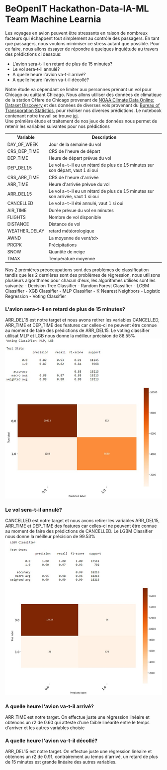 # BeOpenIT Hackathon-Data-IA-ML Team Machine Learnia
Les voyages en avion peuvent être stressants en raison de nombreux facteurs qui échappent tout simplement au contrôle des passagers. En tant que passagers, nous voulons minimiser ce stress autant que possible. Pour ce faire, nous allons éssayer de répondre à quelques inquiétude au travers des prédictions ci dessous:
- L'avion sera-t-il en retard de plus de 15 minutes?
- Le vol sera-t-il annulé?
- A quelle heure l'avion va-t-il arrivé?
- A quelle heure l'avion va-t-il décollé?

Notre étude va cépendant se limiter aux personnes prénant un vol pour Chicago ou quittant Chicago. Nous allons utiliser des données de climatique de la station OHare de Chicago provenant de [NOAA Climate Data Online: Dataset Discovery](https://www.ncdc.noaa.gov/cdo-web/datasets) et des données de diverses vols provenant du [Bureau of Transporation Statistics](http://www.transtats.bts.gov/DL_SelectFields.asp?Table_ID=236), pour réaliser nos diverses prédictions. Le notebook contenant notre travail se trouve [ici](https://github.com/Donutson/hackathon-abidjan-data-team-1/blob/main/Conseil_client.ipynb).<br>
Une prémière étude et traitement de nos jeux de données nous permet de retenir les variables suivantes pour nos prédictions
<table>
<tr>
<th>Variable</th>
<th>Description</th>
</tr>
<tr>
<td>DAY_OF_WEEK</td>
<td>Jour de la semaine du vol</td>
</tr>
<tr>
<td>CRS_DEP_TIME</td>
<td>CRS de l'heure de départ</td>
</tr>
<tr>
<td>DEP_TIME</td>
<td>Heure de départ prévue du vol</td>
</tr>
<tr>
<td>DEP_DEL15</td>
<td>Le vol a-t-il eu un rétard de plus de 15 minutes sur son départ, vaut 1 si oui</td>
</tr>
<tr>
<td>CRS_ARR_TIME</td>
<td>CRS de l'heure d'arrivée</td>
</tr>
<tr>
<td>ARR_TIME</td>
<td>Heure d'arrivée prévue du vol</td>
</tr>
<tr>
<td>ARR_DEL15</td>
<td>Le vol a-t-il eu un rétard de plus de 15 minutes sur son arrivée, vaut 1 si oui</td>
</tr>
<tr>
<td>CANCELLED</td>
<td>Le vol a-t-il été annulé, vaut 1 si oui</td>
</tr>
<tr>
<td>AIR_TIME</td>
<td>Durée prévue du vol en minutes</td>
</tr>
<tr>
<td>FLIGHTS</td>
<td>Nombre de vol disponible</td>
</tr>
<tr>
<td>DISTANCE</td>
<td>Distance de vol</td>
</tr>
<tr>
<td>WEATHER_DELAY</td>
<td>retard météorologique</td>
</tr>
<tr>
<td>AWND</td>
<td>La moyenne de vent/td>
</tr>
<tr>
<td>PRCPK</td>
<td>Précipitations</td>
</tr>
<tr>
<td>SNOW</td>
<td>Quantité de neige</td>
</tr>
<tr>
<td>TMAX</td>
<td>Température moyenne</td>
</tr>
</table>
Nos 2 prémières préoccupations sont des problèmes de classification tandis que les 2 dernières sont des problèmes de régression, nous utilisons plusieurs algorithmes pour chacun d'eux, les algorithmes utilisés sont les suivants:
- Decision Tree Classifier
- Random Forest Classifier
- LGBM Classifier
- XGB Classifier
- MLP Classifier
- K-Nearest Neighbors
- Logistic Regression
- Voting Classifier

### L'avion sera-t-il en retard de plus de 15 minutes?
ARR_DEL15 est notre target et nous avons retirer les variables CANCELLED, ARR_TIME et DEP_TIME des features car celles-ci ne peuvent être connue au moment de faire des prédictions de ARR_DEL15.
Le voting classifier utilisat MLP et LGB nous donne la méilleur précision de 88.55%
<img src="goal1.jpg">
### Le vol sera-t-il annulé?
CANCELLED est notre target et nous avons retirer les variables ARR_DEL15, ARR_TIME et DEP_TIME des features car celles-ci ne peuvent être connue au moment de faire des prédictions de CANCELLED.
Le LGBM Classifier nous donne la méilleur précision de 99.53%
<img src="goal2.jpg">
### A quelle heure l'avion va-t-il arrivé?
ARR_TIME est notre target. On effectue juste une régression linéaire et obtenons un r2 de 0.60 qui atteste d'une faible linéarité entre le temps d'arriver et les autres variables choisie
### A quelle heure l'avion va-t-il décollé?
ARR_DEL15 est notre target. On effectue juste une régression linéaire et obtenons un r2 de 0.91, contrairement au temps d'arrivé, un retard de plus de 15 minutes est grande linéaire des autres variables.
